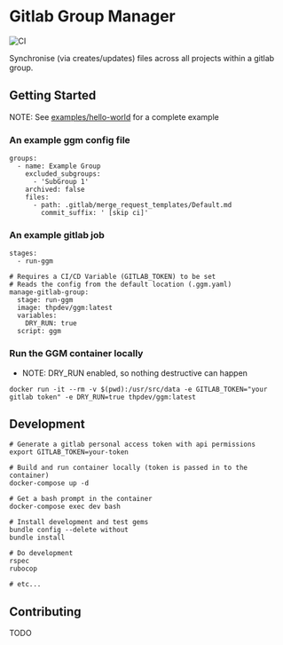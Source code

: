 # Gitlab Group Manager

![CI](https://github.com/thp-dev/gitlab-group-manager/workflows/CI/badge.svg)

Synchronise (via creates/updates) files across all projects within a gitlab group.

## Getting Started

NOTE: See [examples/hello-world](examples/hello-world) for a complete example

### An example ggm config file

```
groups:
  - name: Example Group
    excluded_subgroups:
      - 'SubGroup 1'
    archived: false
    files: 
      - path: .gitlab/merge_request_templates/Default.md
        commit_suffix: ' [skip ci]'
```

### An example gitlab job

```
stages:
  - run-ggm

# Requires a CI/CD Variable (GITLAB_TOKEN) to be set
# Reads the config from the default location (.ggm.yaml)
manage-gitlab-group:
  stage: run-ggm
  image: thpdev/ggm:latest
  variables:
    DRY_RUN: true
  script: ggm
```

### Run the GGM container locally 

- NOTE: DRY_RUN enabled, so nothing destructive can happen

```
docker run -it --rm -v $(pwd):/usr/src/data -e GITLAB_TOKEN="your gitlab token" -e DRY_RUN=true thpdev/ggm:latest
```

## Development

```
# Generate a gitlab personal access token with api permissions
export GITLAB_TOKEN=your-token

# Build and run container locally (token is passed in to the container)
docker-compose up -d

# Get a bash prompt in the container
docker-compose exec dev bash

# Install development and test gems
bundle config --delete without
bundle install

# Do development
rspec
rubocop

# etc...
```

## Contributing

TODO